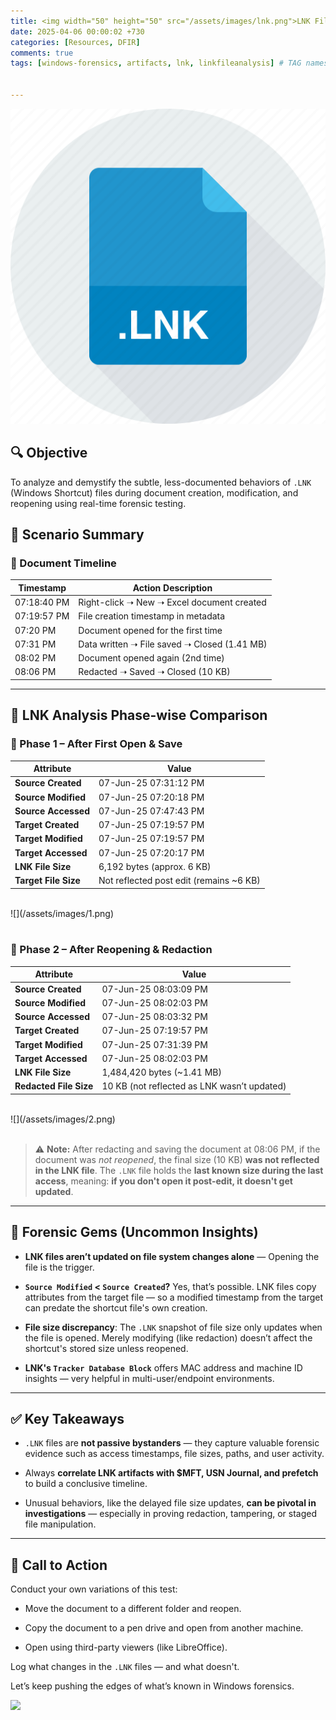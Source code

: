 ```yaml
---
title: <img width="50" height="50" src="/assets/images/lnk.png">LNK File Forensics — Experimental Case Study
date: 2025-04-06 00:00:02 +730
categories: [Resources, DFIR]
comments: true
tags: [windows-forensics, artifacts, lnk, linkfileanalysis] # TAG names should always be lowercase


---
```

![](/assets/images/lnk.png)

## 🔍 Objective

To analyze and demystify the subtle, less-documented behaviors of `.LNK` (Windows Shortcut) files during document creation, modification, and reopening using real-time forensic testing.
 

## 📑 Scenario Summary

### 🧾 Document Timeline

|Timestamp|Action Description|
|--|--|
|07:18:40 PM|Right-click ➝ New ➝ Excel document created
|07:19:57 PM|File creation timestamp in metadata
|07:20 PM|Document opened for the first time
|07:31 PM|Data written ➝ File saved ➝ Closed (1.41 MB)
|08:02 PM|Document opened again (2nd time)
|08:06 PM|Redacted ➝ Saved ➝ Closed (10 KB)

----------

## 📂 LNK Analysis Phase-wise Comparison

### 🔹 Phase 1 – After First Open & Save

|Attribute|Value
|--|--|
|**Source Created**|07-Jun-25 07:31:12 PM
|**Source Modified**|07-Jun-25 07:20:18 PM
|**Source Accessed**|07-Jun-25 07:47:43 PM
|**Target Created**|07-Jun-25 07:19:57 PM
|**Target Modified**|07-Jun-25 07:19:57 PM
|**Target Accessed**|07-Jun-25 07:20:17 PM
|**LNK File Size**|6,192 bytes (approx. 6 KB)
|**Target File Size**|Not reflected post edit (remains ~6 KB)
<br>
![](/assets/images/1.png)<br><br>

### 🔹 Phase 2 – After Reopening & Redaction

|Attribute|Value
|--|--|
|**Source Created**|07-Jun-25 08:03:09 PM
|**Source Modified**|07-Jun-25 08:02:03 PM
|**Source Accessed**|07-Jun-25 08:03:32 PM
|**Target Created**|07-Jun-25 07:19:57 PM
|**Target Modified**|07-Jun-25 07:31:39 PM
|**Target Accessed**|07-Jun-25 08:02:03 PM
|**LNK File Size**|1,484,420 bytes (~1.41 MB)
|**Redacted File Size**|10 KB (not reflected as LNK wasn’t updated)
<br>
![](/assets/images/2.png)<br><br>

> ⚠️ **Note:** After redacting and saving the document at 08:06 PM, if the document was _not reopened_, the final size (10 KB) **was not reflected in the LNK file**. The `.LNK` file holds the **last known size during the last access**, meaning: **if you don't open it post-edit, it doesn't get updated**.

----------

## 🧠 Forensic Gems (Uncommon Insights)

-   **LNK files aren’t updated on file system changes alone** — Opening the file is the trigger.
    
-   **`Source Modified` < `Source Created`?** Yes, that’s possible. LNK files copy attributes from the target file — so a modified timestamp from the target can predate the shortcut file's own creation.
    
-   **File size discrepancy**: The `.LNK` snapshot of file size only updates when the file is opened. Merely modifying (like redaction) doesn’t affect the shortcut's stored size unless reopened.
    
-   **LNK's `Tracker Database Block`** offers MAC address and machine ID insights — very helpful in multi-user/endpoint environments.
    

----------

## ✅ Key Takeaways

-   `.LNK` files are **not passive bystanders** — they capture valuable forensic evidence such as access timestamps, file sizes, paths, and user activity.
    
-   Always **correlate LNK artifacts with $MFT, USN Journal, and prefetch** to build a conclusive timeline.
    
-   Unusual behaviors, like the delayed file size updates, **can be pivotal in investigations** — especially in proving redaction, tampering, or staged file manipulation.
    

----------

## 🔬 Call to Action

Conduct your own variations of this test:

-   Move the document to a different folder and reopen.
    
-   Copy the document to a pen drive and open from another machine.
    
-   Open using third-party viewers (like LibreOffice).
    

Log what changes in the `.LNK` files — and what doesn't.

Let’s keep pushing the edges of what’s known in Windows forensics.

![](https://media.giphy.com/media/DAtJCG1t3im1G/giphy.gif)